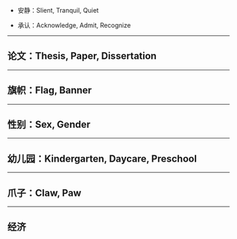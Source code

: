 

+ 安静：Slient, Tranquil, Quiet

+ 承认：Acknowledge, Admit, Recognize

---
## 论文：Thesis, Paper, Dissertation

---
## 旗帜：Flag, Banner

---
## 性别：Sex, Gender

---
## 幼儿园：Kindergarten, Daycare, Preschool

---
## 爪子：Claw, Paw


---
## 经济